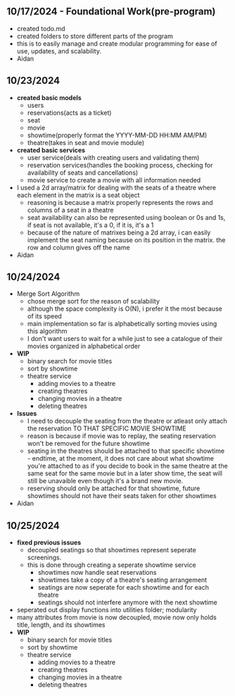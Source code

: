 ## 10/17/2024 - Foundational Work(pre-program)
- created todo.md
- created folders to store different parts of the program
- this is to easily manage and create modular programming for ease of use, updates, and scalability.
- Aidan

## 10/23/2024
- **created basic models**
    - users
    - reservations(acts as a ticket)
    - seat
    - movie
    - showtime(properly format the YYYY-MM-DD HH:MM AM/PM)
    - theatre(takes in seat and movie module)
- **created basic services**
    - user service(deals with creating users and validating them)
    - reservation services(handles the booking process, checking for availability of seats and cancellations)
    - movie service to create a movie with all information needed
- I used a 2d array/matrix for dealing with the seats of a theatre where each element in the matrix is a seat object
    - reasoning is because a matrix properly represents the rows and columns of a seat in a theatre
    - seat availability can also be represented using boolean or 0s and 1s, if seat is not available, it's a 0, if it is, it's a 1
    - because of the nature of matrixes being a 2d array, i can easily implement the seat naming because on its position in the matrix. the row and column gives off the name
- Aidan

## 10/24/2024
- Merge Sort Algorithm
    - chose merge sort for the reason of scalability
    - although the space complexity is O(N), i prefer it the most because of its speed
    - main implementation so far is alphabetically sorting movies using this algorithm
    - I don't want users to wait for a while just to see a catalogue of their movies organized in alphabetical order
- **WIP**
    - binary search for movie titles
    - sort by showtime
    - theatre service
        - adding movies to a theatre
        - creating theatres
        - changing movies in a theatre
        - deleting theatres
- **Issues**
    - I need to decouple the seating from the theatre or atleast only attach the reservation TO THAT SPECIFIC MOVIE SHOWTIME
    - reason is because if movie was to replay, the seating reservation won't be removed for the future showtime
    - seating in the theatres should be attached to that specific showtime - endtime, at the moment, it does not care about what showtime you're attached to as if you decide to book in the same theatre at the same seat for the same movie but in a later show time, the seat will still be unavaible even though it's a brand new movie.
    - reserving should only be attached for that showtime, future showtimes should not have their seats taken for other showtimes
- Aidan

## 10/25/2024
- **fixed previous issues**
    - decoupled seatings so that showtimes represent seperate screenings.
    - this is done through creating a seperate showtime service
        - showtimes now handle seat reservations
        - showtimes take a copy of a theatre's seating arrangement
        - seatings are now seperate for each showtime and for each theatre
        - seatings should not interfere anymore with the next showtime
- seperated out display functions into utilities folder; modularity
- many attributes from movie is now decoupled, movie now only holds title, length, and its showtimes
- **WIP**
    - binary search for movie titles
    - sort by showtime
    - theatre service
        - adding movies to a theatre
        - creating theatres
        - changing movies in a theatre
        - deleting theatres